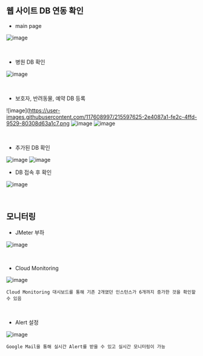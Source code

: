 ## 웹 사이트 DB 연동 확인
- main page

![image](https://user-images.githubusercontent.com/117608997/215597403-186a6cea-8acc-4595-a05c-cdfa80e6bfb0.png)

</br>

- 병원 DB 확인

![image](https://user-images.githubusercontent.com/117608997/215597889-b3fb9a61-ff66-4ac7-aea8-a309af73844c.png)

</br>

- 보호자, 반려동물, 예약 DB 등록

![image](https://user-images.githubusercontent.com/117608997/215597625-2e4087a1-fe2c-4ffd-9529-80308d63a1c7.png
![image](https://user-images.githubusercontent.com/117608997/215597724-2d41289c-9a6a-4bec-9117-f951fce20160.png)
![image](https://user-images.githubusercontent.com/117608997/215597942-06ebffab-71c5-4c50-9400-e4f7eb422bfe.png)

</br>

- 추가된 DB 확인

![image](https://user-images.githubusercontent.com/117608997/215598022-82ecd876-8f59-4fda-ba86-2f92f7acb674.png)
![image](https://user-images.githubusercontent.com/117608997/215598097-f513414d-e5f1-4088-aded-6fcbd264e162.png)

- DB 접속 후 확인

![image](https://user-images.githubusercontent.com/117608997/215598237-24a353cb-1da2-40a2-8993-1ff0693449e8.png)

</br>

## 모니터링
- JMeter 부하

![image](https://user-images.githubusercontent.com/117608997/215598454-f7cc7dfe-5afc-417e-9d6e-581ceea850d7.png)

</br>

- Cloud Monitoring

![image](https://user-images.githubusercontent.com/117608997/215598562-74163a36-bf3f-43f0-b632-1d78440d0977.png)
```
Cloud Monitoring 대시보드를 통해 기존 2개였던 인스턴스가 6개까지 증가한 것을 확인할 수 있음
```

</br>

- Alert 설정

![image](https://user-images.githubusercontent.com/117608997/215598843-93518924-b561-454e-a10f-dbf0f7200f0d.png)
```
Google Mail을 통해 실시간 Alert를 받을 수 있고 실시간 모니터링이 가능
```

 
